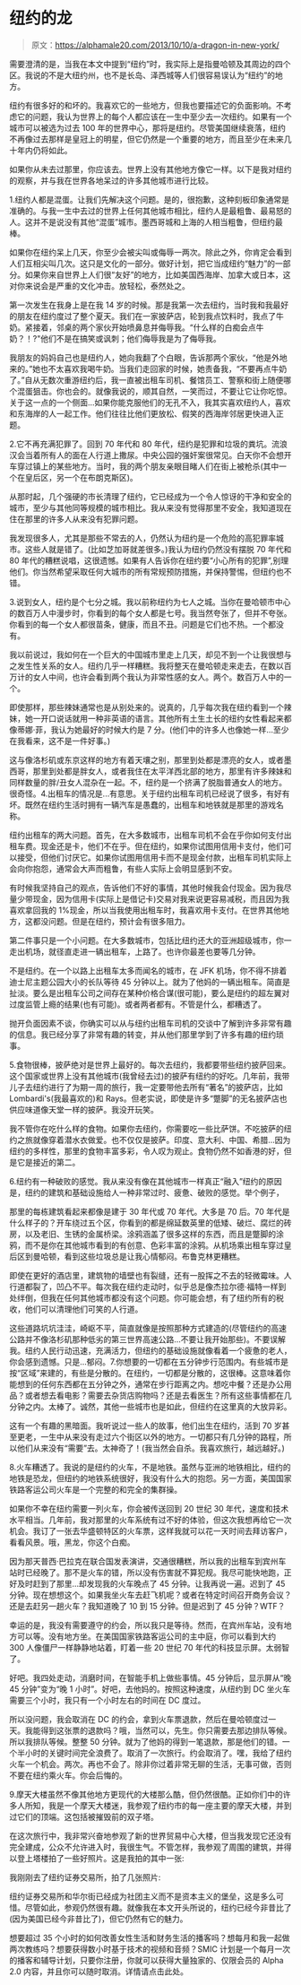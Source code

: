 # 纽约的龙

> 原文：<https://alphamale20.com/2013/10/10/a-dragon-in-new-york/>

需要澄清的是，当我在本文中提到“纽约”时，我实际上是指曼哈顿及其周边的四个区。我说的不是大纽约州，也不是长岛、泽西城等人们很容易误认为“纽约”的地方。

纽约有很多好的和坏的。我喜欢它的一些地方，但我也要描述它的负面影响。不考虑它的问题，我认为世界上的每个人都应该在一生中至少去一次纽约。如果有一个城市可以被选为过去 100 年的世界中心，那将是纽约。尽管美国继续衰落，纽约不再像过去那样是皇冠上的明星，但它仍然是一个重要的地方，而且至少在未来几十年内仍将如此。

如果你从未去过那里，你应该去。世界上没有其他地方像它一样。以下是我对纽约的观察，并与我在世界各地呆过的许多其他城市进行比较。

1.纽约人都是混蛋。让我们先解决这个问题。是的，很抱歉，这种刻板印象通常是准确的。与我一生中去过的世界上任何其他城市相比，纽约人是最粗鲁、最易怒的人。这并不是说没有其他“混蛋”城市。墨西哥城和上海的人相当粗鲁，但纽约最棒。

如果你在纽约呆上几天，你至少会被尖叫或侮辱一两次。除此之外，你肯定会看到人们互相尖叫几次。这只是文化的一部分。做好计划，把它当成纽约“魅力”的一部分。如果你来自世界上人们很“友好”的地方，比如美国西海岸、加拿大或日本，这对你来说会是严重的文化冲击。放轻松，泰然处之。

第一次发生在我身上是在我 14 岁的时候。那是我第一次去纽约，当时我和我最好的朋友在纽约度过了整个夏天。我们在一家披萨店，轮到我点饮料时，我点了牛奶。紧接着，邻桌的两个家伙开始喷鼻息并侮辱我。“什么样的白痴会点牛奶？！?"他们不是在搞笑或讽刺；他们侮辱我是为了侮辱我。

我朋友的妈妈自己也是纽约人，她向我翻了个白眼，告诉那两个家伙，“他是外地来的。”她也不太喜欢我喝牛奶。当我们走回家的时候，她责备我，“不要再点牛奶了。”自从无数次重游纽约后，我一直被出租车司机、餐馆员工、警察和街上随便哪个混蛋狙击。你也会的。就像我说的，顺其自然，一笑而过，不要让它让你吃惊。关于这一点的一个侧面...如果你能克服他们的无孔不入，我其实喜欢纽约人，喜欢和东海岸的人一起工作。他们往往比他们更放松、假笑的西海岸邻居更快进入正题。

2.它不再充满犯罪了。回到 70 年代和 80 年代，纽约是犯罪和垃圾的粪坑。流浪汉会当着所有人的面在人行道上撒尿。中央公园的强奸案很常见。白天你不会想开车穿过镇上的某些地方。当时，我的两个朋友亲眼目睹人们在街上被枪杀(其中一个在皇后区，另一个在布朗克斯区)。

从那时起，几个强硬的市长清理了纽约，它已经成为一个令人惊讶的干净和安全的城市，至少与其他同等规模的城市相比。我从来没有觉得那里不安全，我知道现在住在那里的许多人从来没有犯罪问题。

我发现很多人，尤其是那些不常去的人，仍然认为纽约是一个危险的高犯罪率城市。这些人就是错了。(比如芝加哥就差很多。)我认为纽约仍然没有摆脱 70 年代和 80 年代的糟糕说唱，这很遗憾。如果有人告诉你在纽约要“小心所有的犯罪”,别理他们。你当然希望采取任何大城市的所有常规预防措施，并保持警惕，但纽约也不错。

3.说到女人，纽约是个七分之城。我以前称纽约为七人之城。当你在曼哈顿市中心的数百万人中漫步时，你看到的每个女人都是七号。我当然夸张了，但并不夸张。你看到的每一个女人都很苗条，健康，而且不丑。问题是它们也不热。一个都没有。

我以前说过，我如何在一个巨大的中国城市里走上几天，却见不到一个让我很想与之发生性关系的女人。纽约几乎一样糟糕。我将整天在曼哈顿走来走去，在数以百万计的女人中间，也许会看到两个我认为非常性感的女人。两个。数百万人中的一个。

即使那样，那些辣妹通常也是从别处来的。说真的，几乎每次我在纽约看到一个辣妹，她一开口说话就用一种非英语的语言。其他所有土生土长的纽约女性看起来都像蒂娜·菲，我认为她最好的时候大约是 7 分。(他们中的许多人也像她一样...至少在我看来，这不是一件好事。)

这与像洛杉矶或东京这样的地方有着天壤之别，那里到处都是漂亮的女人，或者墨西哥，那里到处都是胖女人，或者我住在太平洋西北部的地方，那里有许多辣妹和同样数量的胖/丑女人混杂在一起。不，纽约是一个挤满了脱脂普通女人的地方。很奇怪。4.出租车的情况是...有意思。关于纽约出租车司机已经说了很多，有好有坏。既然在纽约生活时拥有一辆汽车是愚蠢的，出租车和地铁就是那里的游戏名称。

纽约出租车的两大问题。首先，在大多数城市，出租车司机不会在乎你如何支付出租车费。现金还是卡，他们不在乎。但在纽约，如果你试图用信用卡支付，他们可以接受，但他们讨厌它。如果你试图用信用卡而不是现金付款，出租车司机实际上会向你抱怨，通常会大声而粗鲁，有些人实际上会明显感到不安。

有时候我坚持自己的观点，告诉他们不好的事情，其他时候我会付现金。因为我尽量少带现金，因为信用卡(实际上是借记卡)交易对我来说更容易减税，而且因为我喜欢拿回我的 1%现金，所以当我使用出租车时，我喜欢用卡支付。在世界其他地方，这都没问题。但是在纽约，预计会有很多阻力。

第二件事只是一个小问题。在大多数城市，包括比纽约还大的亚洲超级城市，你一走出机场，就径直走进一辆出租车，上路了。也许你最差也要等几分钟。

不是纽约。在一个以路上出租车太多而闻名的城市，在 JFK 机场，你不得不排着迪士尼主题公园大小的长队等待 45 分钟以上。就为了他妈的一辆出租车。简直是扯淡。要么是出租车公司之间存在某种价格合谋(很可能)，要么是纽约的超左翼对过度监管上瘾的结果(也有可能)。或者两者都有。不管是什么，都糟透了。

抛开负面因素不谈，你确实可以从与纽约出租车司机的交谈中了解到许多非常有趣的信息。我已经分享了非常有趣的转变，并从他们那里学到了许多有趣的纽约琐事。

5.食物很棒，披萨绝对是世界上最好的。每次去纽约，我都要带些纽约披萨回来。这个国家或世界上没有其他城市(我曾经去过)的披萨有纽约的好吃。几年前，我带儿子去纽约进行了为期一周的旅行，我一定要带他去所有“著名”的披萨店，比如 Lombardi's(我最喜欢的)和 Rays。但老实说，即使是许多“蹩脚”的无名披萨店也供应味道像天堂一样的披萨。我没开玩笑。

我不管你在吃什么样的食物。如果你去纽约，你需要吃一些比萨饼。不吃披萨的纽约之旅就像穿着潜水衣做爱。也不仅仅是披萨。印度、意大利、中国、希腊...因为纽约的多样性，那里的食物丰富多彩，令人叹为观止。食物仍然不如香港的好，但是它是接近的第二。

6.纽约有一种破败的感觉。我从来没有像在其他城市一样真正“融入”纽约的原因是，纽约的建筑和基础设施给人一种非常过时、疲惫、破败的感觉。举个例子，

那里的每栋建筑看起来都像是建于 30 年代或 70 年代。大多是 70 后。70 年代是什么样子的？开车绕过五个区，你看到的都是绵延数英里的低矮、破烂、腐烂的砖房，以及老旧、生锈的金属桥梁。涂鸦涵盖了很多这样的东西，而且是蹩脚的涂鸦，而不是你在其他城市看到的有创意、色彩丰富的涂鸦。从机场乘出租车穿过皇后区到曼哈顿，看到这些垃圾总是让我心情郁闷。布鲁克林更糟糕。

即使在更好的酒店里，建筑物的墙壁也有裂缝，还有一股挥之不去的轻微霉味。人行道都裂了，凹凸不平。每次我在纽约走动时，似乎总是像杰拉尔德·福特一样到处绊倒，但我在任何其他城市都没有这个问题。你可能会想，有了纽约所有的税收，他们可以清理他们可笑的人行道。

这些道路坑坑洼洼，崎岖不平，简直就像是按照那种方式建造的(尽管纽约的高速公路并不像洛杉矶那种低劣的第三世界高速公路...不要让我开始那些)。不要误解我。纽约人民行动迅速，充满活力，但纽约的基础设施就像看着一个疲惫的老人，你会感到遗憾。只是...郁闷。7.你想要的一切都在五分钟步行范围内。有些城市是按“区域”来建的，有些是分散的。在纽约，一切都是分散的，这很棒。这意味着你能想到的任何东西都在五分钟之外，通常在步行距离之内。想吃中餐？还是办公用品？或者想去看电影？需要去杂货店购物吗？还是去看医生？所有这些事情都在几分钟之内。太棒了。诚然，其他一些城市也是如此，但纽约在这里真的大放异彩。

这有一个有趣的黑暗面。我听说过一些人的故事，他们出生在纽约，活到 70 岁甚至更老，一生中从来没有走过六个街区以外的地方。一切都只有几分钟的路程，所以他们从来没有“需要”去。太神奇了！(我当然会自杀。我喜欢旅行，越远越好。)

8.火车糟透了。我说的是纽约的火车，不是地铁。虽然与亚洲的地铁相比，纽约的地铁是恐龙，但纽约的地铁系统很好，我没有什么大的抱怨。另一方面，美国国家铁路客运公司火车是一个完整的和完全的集群操。

如果你不幸在纽约需要一列火车，你会被传送回到 20 世纪 30 年代，速度和技术水平相当。几年前，我对那里的火车系统有过不好的体验，但这次我想再给它一次机会。我订了一张去华盛顿特区的火车票，这样我就可以花一天时间去拜访客户，看看风景。哦，黑龙，你这个白痴。

因为那天普西·巴拉克在联合国发表演讲，交通很糟糕，所以我的出租车到宾州车站时已经晚了。那不是火车的错，所以没有伤害就不算犯规。我尽可能快地跑，正好及时赶到了那里...却发现我的火车晚点了 45 分钟。让我再说一遍。迟到了 45 分钟。现在想想这个。如果我坐火车去赶飞机呢？或者在特定时间召开商务会议？还是去赶另一趟火车？我知道晚了 10 到 15 分钟。但是迟到了 45 分钟？WTF？

幸运的是，我没有需要遵守的约会，所以我只是等待。然而，在宾州车站，没有地方可以等。没有地方坐。在美国国家铁路客运公司的主中庭，你可以看到大约 300 人像僵尸一样静静地站着，盯着一些 20 世纪 70 年代的科技显示屏。太弱智了。

好吧。我四处走动，消磨时间，在智能手机上做些事情。45 分钟后，显示屏从“晚 45 分钟”变为“晚 1 小时”。好吧，去他妈的。按照这种速度，从纽约到 DC 坐火车需要三个小时，我只有一个小时左右的时间在 DC 度过。

所以没问题，我会取消在 DC 的约会，拿到火车票退款，然后在曼哈顿度过一天。我能得到这张票的退款吗？哦，当然可以，先生。你只需要去那边排队等候。所以我排队等候。整整 50 分钟。就为了他妈的得到一笔退款，那是他们的错。一个半小时的关键时间完全浪费了。取消了一次旅行。约会取消了。嘿，我给了纽约火车一个机会。两次。再也不会了。除非你过着非常无聊的生活，无事可做，否则不要在纽约乘火车。你会后悔的。

9.摩天大楼虽然不像其他地方更现代的大楼那么酷，但仍然很酷。正如你们中的许多人所知，我是一个摩天大楼迷，我参观了纽约市的每一座主要的摩天大楼，并到过它们的顶端。这包括被摧毁前的双子塔。

在这次旅行中，我非常兴奋地参观了新的世界贸易中心大楼，但当我发现它还没有完全建成，公众不允许进入时，我很生气。不管怎样，我参观了周围的建筑，并得以登上塔楼拍了一些好照片。这是我拍的其中一张:

我刚刚去了纽约证券交易所，拍了几张照片:

纽约证券交易所和华尔街已经成为社团主义而不是资本主义的堡垒，这是多么可惜。尽管如此，参观仍然很有趣。就像我在本文开头所说的，纽约已经今非昔比了(因为美国已经今非昔比了)，但它仍然有它的魅力。

想要超过 35 个小时的如何改善女性生活和财务生活的播客吗？想每月和我一起做两次教练吗？想要获得数小时基于技术的视频和音频？SMIC 计划是一个每月一次的播客和辅导计划，只要你注册，你就可以获得大量独家的、仅限会员的 Alpha 2.0 内容，并且你可以随时取消。详情请点击此处。